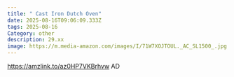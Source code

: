 ```yaml
---
title: " Cast Iron Dutch Oven"
date: 2025-08-16T09:06:09.333Z
tags: 2025-08-16
Category: other
description: 29.xx
image: https://m.media-amazon.com/images/I/71W7XOJTOUL._AC_SL1500_.jpg
---
```

https://amzlink.to/az0HP7VKBrhvw
AD